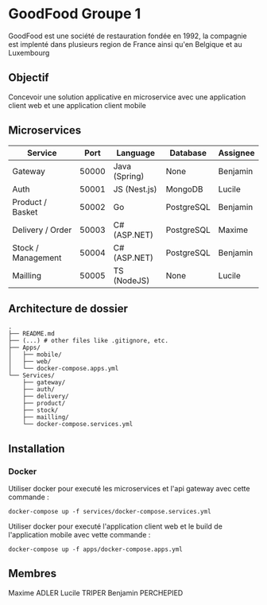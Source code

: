 # GoodFood Groupe 1

GoodFood est une société de restauration fondée en 1992, la compagnie est implenté dans plusieurs region de France ainsi qu'en Belgique et au Luxembourg 

## Objectif

Concevoir une solution applicative en microservice avec une application client web et une application client mobile

## Microservices

| Service             | Port  | Language       | Database   | Assignee   |
| ------------------- | ----- | -------------- | ---------- | ---------- |
| Gateway             | 50000 | Java (Spring)  | None       | Benjamin   |
| Auth                | 50001 | JS (Nest.js)   | MongoDB    | Lucile     |
| Product / Basket    | 50002 | Go             | PostgreSQL | Benjamin   |
| Delivery / Order    | 50003 | C# (ASP.NET)   | PostgreSQL | Maxime     |
| Stock / Management  | 50004 | C# (ASP.NET)   | PostgreSQL | Benjamin   |
| Mailling            | 50005 | TS (NodeJS)    | None       | Lucile     |

## Architecture de dossier

```
.
├── README.md
├── (...) # other files like .gitignore, etc.
├── Apps/
│   ├── mobile/
│   ├── web/
│   └── docker-compose.apps.yml
└── Services/
    ├── gateway/
    ├── auth/
    ├── delivery/
    ├── product/
    ├── stock/
    ├── mailling/
    └── docker-compose.services.yml
```

## Installation

### Docker

Utiliser docker pour executé les microservices et l'api gateway avec cette commande :

```shell
docker-compose up -f services/docker-compose.services.yml
```

Utiliser docker pour executé l'application client web et le build de l'application mobile avec vette commande :

```shell
docker-compose up -f apps/docker-compose.apps.yml
```

## Membres

Maxime ADLER
Lucile TRIPER
Benjamin PERCHEPIED